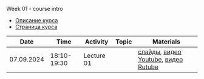 Week 01 - course intro

* [Описание курса](Course_SNA-2024.md)
* [Страница курса](https://karpovilia.github.io/SNA/readme/)


| Date       | Time        | Activity   | Topic | Materials            |
| ---------- | ----------- | ---------- | ----- | -------------------- |
| 07.09.2024 | 18:10-19:30 | Lecture 01 |       |[слайды](https://slides.com/karpovilia/introduction), [видео Youtube](https://youtu.be/PZeHsFrATo8), [видео Rutube](https://rutube.ru/video/private/7c1cdb00de6c62fc50e1205c0143bac4/?p=KYd9fClbynnlCL9sRFg0dg)||
